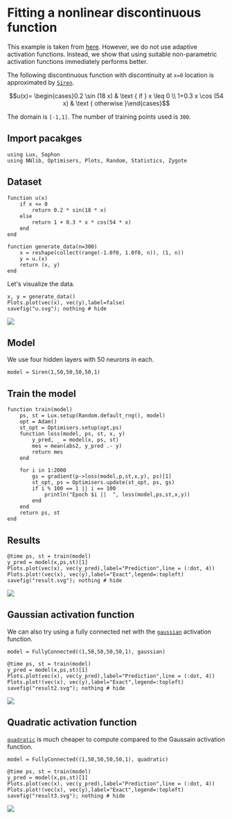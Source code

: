# Fitting a nonlinear discontinuous function

This example is taken from [here](https://royalsocietypublishing.org/doi/epdf/10.1098/rspa.2020.0334). However, we do not use adaptive activation functions. Instead, we show that using suitable non-parametric activation functions immediately performs better.


The following  discontinuous  function  with  discontinuity  at ``x=0``  location  is approximated by [`Siren`](@ref).

```math
u(x)= \begin{cases}0.2 \sin (18 x) & \text { if } x \leq 0 \\ 1+0.3 x \cos (54 x) & \text { otherwise }\end{cases}
```
The domain is ``[-1,1]``. The number of training points used is `300`.

## Import pacakges
```@example ds
using Lux, Sophon
using NNlib, Optimisers, Plots, Random, Statistics, Zygote
```

## Dataset

```@example ds
function u(x)
    if x <= 0
        return 0.2 * sin(18 * x)
    else
        return 1 + 0.3 * x * cos(54 * x)
    end
end

function generate_data(n=300)
    x = reshape(collect(range(-1.0f0, 1.0f0, n)), (1, n))
    y = u.(x)
    return (x, y)
end
```

Let's visualize the data.

```@example ds
x, y = generate_data()
Plots.plot(vec(x), vec(y),label=false)
savefig("u.svg"); nothing # hide
```
![](u.svg)

## Model
We use four hidden layers with 50 neurons in each.
```@example ds
model = Siren(1,50,50,50,50,1)
```
## Train the model

```@example ds
function train(model)
    ps, st = Lux.setup(Random.default_rng(), model)
    opt = Adam()
    st_opt = Optimisers.setup(opt,ps)
    function loss(model, ps, st, x, y)
        y_pred, _ = model(x, ps, st)
        mes = mean(abs2, y_pred .- y)
        return mes
    end

    for i in 1:2000
        gs = gradient(p->loss(model,p,st,x,y), ps)[1]
        st_opt, ps = Optimisers.update(st_opt, ps, gs)
        if i % 100 == 1 || i == 100
            println("Epoch $i ||  ", loss(model,ps,st,x,y))
        end
    end
    return ps, st
end

```
## Results
```@example ds
@time ps, st = train(model)
y_pred = model(x,ps,st)[1]
Plots.plot(vec(x), vec(y_pred),label="Prediction",line = (:dot, 4))
Plots.plot!(vec(x), vec(y),label="Exact",legend=:topleft)
savefig("result.svg"); nothing # hide
```

![](result.svg)

## Gaussian activation function

We can also try using a fully connected net with the [`gaussian`](@ref) activation function.

```@example ds
model = FullyConnected((1,50,50,50,50,1), gaussian)
```

```@example ds
@time ps, st = train(model)
y_pred = model(x,ps,st)[1]
Plots.plot(vec(x), vec(y_pred),label="Prediction",line = (:dot, 4))
Plots.plot!(vec(x), vec(y),label="Exact",legend=:topleft)
savefig("result2.svg"); nothing # hide
```
![](result2.svg)


## Quadratic activation function

[`quadratic`](@ref) is much cheaper to compute compared to the Gaussain activation function.


```@example ds
model = FullyConnected((1,50,50,50,50,1), quadratic)
```

```@example ds
@time ps, st = train(model)
y_pred = model(x,ps,st)[1]
Plots.plot(vec(x), vec(y_pred),label="Prediction",line = (:dot, 4))
Plots.plot!(vec(x), vec(y),label="Exact",legend=:topleft)
savefig("result3.svg"); nothing # hide
```
![](result3.svg)
